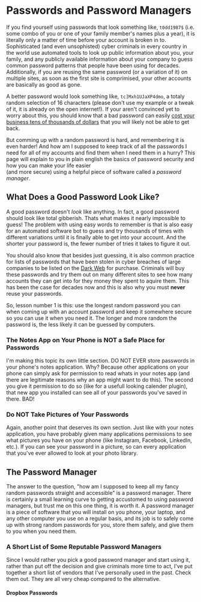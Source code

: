 # Passwords and Password Managers

If you find yourself using passwords that look something like, `t0dd1987$` (i.e. some combo of you or one of your family member's names plus a year), it is literally
only a matter of time before your account is broken in to. Sophisticated (and even unsophisted) cyber criminals in every country in the world use automated tools to look up public information
about you, your family, and any publicly available information about your company to guess common password patterns that people have been using for decades. Additionally, if you are reusing the same password (or a variation 
of it) on multiple sites, as soon as the first site is comprimised, your other accounts are basically as good as gone. 

A better password would look something like, `tc]Mxh1UJaXP4dmo`, a totaly random selection of 16 characters (please don't use my example or a tweak of it, 
it is already on the open internet!). If your aren't convinced yet to worry about this, you should know that a bad password can easily 
[cost your business tens of thousands of dollars](https://www.strongdm.com/blog/small-business-cyber-security-statistics) that you will likely not be able to get back. 

But comming up with a random password is hard, and remembering it is even harder! And how am I supposed to keep track of all the passwords I need for all of my accounts
and find them when I need them in a hurry? This page will explain to you in plain english the basics of password security and how you can make your life easier  
(and more secure) using a helpful piece of software called a *password manager*. 

## What Does a Good Password Look Like?

A good password doesn't *look* like anything. In fact, a good password should look like total gibberish. Thats what makes it nearly impossible to guess! The problem
with using easy words to remember is that is also easy for an automated software bot to guess and try thousands of times with different variations until 
it is finally able to get into your account. And the shorter your password is, the fewer number of tries it takes to figure it out. 

You should also know that besides just guessing, it is also common practice for lists of passwords that have been stolen in cyber breaches of large companies 
to be listed on the [Dark Web](https://en.wikipedia.org/wiki/Dark_web) for purchase. Criminals will buy these passwords and try them 
out on many different sites to see how many accounts they can get into for they money they spent to aquire them. This has been the case for decades now and this is 
also why you must **never** reuse your passwords. 

So, lesson number 1 is this: use the longest random password you can when coming up with an account password and keep it somewhere secure so you can use it when 
you need it. The longer and more random the password is, the less likely it can be guessed by computers. 

### The Notes App on Your Phone is NOT a Safe Place for Passwords

I'm making this topic its own little section. DO NOT EVER store passwords in your phone's notes application. Why? Because other applications on your phone can simply
ask for permission to read whats in your notes app (and there are legitimate reasons why an app might want to do this). The second you give it permission to do so 
(like for a usefull looking calender plugin), that new app you installed can see all of your passwords you've saved in there. BAD! 

### Do NOT Take Pictures of Your Passwords

Again, another point that deserves its own section. Just like with your notes application, you have probably given many applications permissions to see what pictures
you have on your phone (like Instagram, Facebook, LinkedIn, etc.). If you can see your password in a picture, so can every application that you've ever allowed 
to look at your photo library. 

## The Password Manager

The answer to the question, "how am I supposed to keep all my fancy random passwords straight and accessible" is a password manager. There is certainly a small
learning curve to getting accustomed to using password managers, but trust me on this one thing, it is worth it. A password manager is a piece of software that 
you will install on you phone, your laptop, and any other computer you use on a regular basis, and its job is to safely come up with strong random passwords for 
you, store them safely, and give them to you when you need them. 

### A Short List of Some Reputable Password Managers

Since I would rather you pick a good password manager and start using it, rather than put off the decision and give criminals more time to act, I've put together
a short list of vendors that I've personally used in the past. Check them out. They are all very cheap compared to the alternative. 

#### Dropbox Passwords

